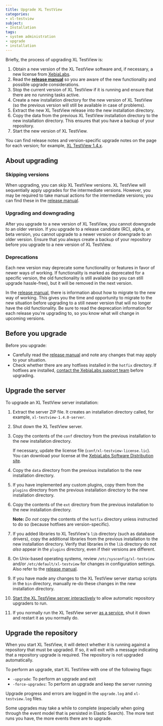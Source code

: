 ```yaml
---
title: Upgrade XL TestView
categories:
- xl-testview
subject:
- Installation
tags:
- system administration
- upgrade
- installation
---
```


Briefly, the process of upgrading XL TestView is:

1. Obtain a new version of the XL TestView software and, if necessary, a new license from [XebiaLabs](https://dist.xebialabs.com/).
1. Read the [**release manual**](/xl-testview/latest/releasemanual.html) so you are aware of the new functionality and possible upgrade considerations.
1. Stop the current version of XL TestView if it is running and ensure that there are no running tasks active.
1. Create a new installation directory for the new version of XL TestView (so the previous version will still be available in case of problems).
1. Extract the new XL TestView release into the new installation directory.
1. Copy the data from the previous XL TestView installation directory to the new installation directory. This ensures that you have a backup of your repository.
1. Start the new version of XL TestView.

You can find release notes and version-specific upgrade notes on the page for each version; for example, [XL TestView 1.4.x](/xl-testview/1.4.x/).

## About upgrading

### Skipping versions

When upgrading, you can skip XL TestView versions. XL TestView will sequentially apply upgrades for the intermediate versions. However, you may be required to take manual actions for the intermediate versions; you can find these in the [release manual](/xl-testview/latest/releasemanual.html).

### Upgrading and downgrading

After you upgrade to a new version of XL TestView, you cannot downgrade to an older version. If you upgrade to a release candidate (RC), alpha, or beta version, you cannot upgrade to a newer version or downgrade to an older version. Ensure that you always create a backup of your repository before you upgrade to a new version of XL TestView.

### Deprecations

Each new version may deprecate some functionality or features in favor of newer ways of working. If functionality is marked as deprecated for a specific version, the old functionality is still available (so you can still upgrade hassle-free), but it will be removed in the next version.

In the [release manual](/xl-testview/latest/releasemanual.html), there is information about how to migrate to the new way of working. This gives you the time and opportunity to migrate to the new situation before upgrading to a still newer version that will no longer have the old functionality. Be sure to read the deprecation information for each release you're upgrading to, so you know what will change in upcoming versions.

## Before you upgrade

Before you upgrade:

* Carefully read the [release manual](/xl-testview/latest/releasemanual.html) and note any changes that may apply to your situation.
* Check whether there are any hotfixes installed in the `hotfix` directory. If hotfixes are installed, [contact the XebiaLabs support team](https://support.xebialabs.com/hc/en-us/requests/new) before upgrading.

## Upgrade the server

To upgrade an XL TestView server installation:

1. Extract the server ZIP file. It creates an installation directory called, for example, `xl-testview-1.4.0-server`.

1. Shut down the XL TestView server.

1. Copy the contents of the `conf` directory from the previous installation to the new installation directory.

    If necessary, update the license file (`conf/xl-testview-license.lic`). You can download your license at the  [XebiaLabs Software Distribution site](https://dist.xebialabs.com/).

1. Copy the `data` directory from the previous installation to the new installation directory.

1. If you have implemented any custom plugins, copy them from the `plugins` directory from the previous installation directory to the new installation directory.

1. Copy the contents of the `ext` directory from the previous installation to the new installation directory.

    **Note:** *Do not* copy the contents of the `hotfix` directory unless instructed to do so (because hotfixes are version-specific).

1. If you added libraries to XL TestView's `lib` directory (such as database drivers), copy the additional libraries from the previous installation to the new installation directory. Verify that libraries in the `lib` directory do not *also* appear in the `plugins` directory, even if their versions are different.

1. On Unix-based operating systems, review `/etc/sysconfig/xl-testview` and/or `/etc/default/xl-testview` for changes in configuration settings. Also refer to the [release manual](/xl-testview/latest/releasemanual.html).

1. If you have made any changes to the XL TestView server startup scripts in the `bin` directory, manually re-do these changes in the new installation directory.

1. [Start the XL TestView server interactively](/xl-testview/how-to/start.html) to allow automatic repository upgraders to run.

1. If you normally run the XL TestView server [as a service](/xl-testview/how-to/install-xl-testview-as-a-service.html), shut it down and restart it as you normally do.

## Upgrade the repository

When you start XL TestView, it will detect whether it is running against a repository that must be upgraded. If so, it will exit with a message indicating that a repository upgrade is required. The repository is not upgraded automatically.

To perform an upgrade, start XL TestView with one of the following flags:

* `-upgrade`: To perform an upgrade and exit
* `-force-upgrades`: To perform an upgrade and keep the server running

Upgrade progress and errors are logged in the `upgrade.log` and `xl-testview.log` files.

Some upgrades may take a while to complete (especially when going through the event model that is persisted in Elastic Search). The more test runs you have, the more events there are to upgrade.
